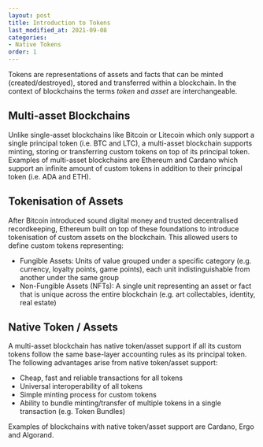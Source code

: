 ```yaml
---
layout: post
title: Introduction to Tokens
last_modified_at: 2021-09-08
categories:
- Native Tokens
order: 1
---
```


Tokens are representations of assets and facts that can be minted (created/destroyed), stored and transferred within a blockchain. In the context of blockchains the terms *token* and *asset* are interchangeable.

## Multi-asset Blockchains
Unlike single-asset blockchains like Bitcoin or Litecoin which only support a single principal token (i.e. BTC and LTC), a multi-asset blockchain supports minting, storing or transferring custom tokens on top of its principal token. Examples of multi-asset blockchains are Ethereum and Cardano which support an infinite amount of custom tokens in addition to their principal token (i.e. ADA and ETH).

## Tokenisation of Assets
After Bitcoin introduced sound digital money and trusted decentralised recordkeeping, Ethereum built on top of these foundations to introduce tokenisation of custom assets on the blockchain. This allowed users to define custom tokens representing:
 - Fungible Assets: Units of value grouped under a specific category (e.g. currency, loyalty points, game points), each unit indistinguishable from another under the same group
 - Non-Fungible Assets (NFTs): A single unit representing an asset or fact that is unique across the entire blockchain (e.g. art collectables, identity, real estate)

## Native Token / Assets
A multi-asset blockchain has native token/asset support if all its custom tokens follow the same base-layer accounting rules as its principal token. The following advantages arise from native token/asset support:
 - Cheap, fast and reliable transactions for all tokens
 - Universal interoperability of all tokens
 - Simple minting process for custom tokens
 - Ability to bundle minting/transfer of multiple tokens in a single transaction (e.g. Token Bundles)

Examples of blockchains with native token/asset support are Cardano, Ergo and Algorand.

